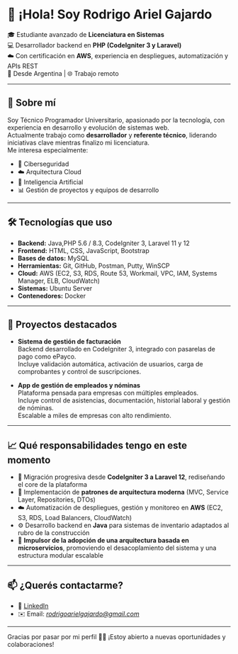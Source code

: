 # 👋 ¡Hola! Soy Rodrigo Ariel Gajardo

🎓 Estudiante avanzado de **Licenciatura en Sistemas**  
💻 Desarrollador backend en **PHP (CodeIgniter 3 y Laravel)**  
☁️ Con certificación en **AWS**, experiencia en despliegues, automatización y APIs REST  
📍 Desde Argentina | 🌐 Trabajo remoto

---

## 🚀 Sobre mí

Soy Técnico Programador Universitario, apasionado por la tecnología, con experiencia en desarrollo y evolución de sistemas web.  
Actualmente trabajo como **desarrollador** y **referente técnico**, liderando iniciativas clave mientras finalizo mi licenciatura.  
Me interesa especialmente:

- 🔐 Ciberseguridad  
- ☁️ Arquitectura Cloud  
- 🤖 Inteligencia Artificial  
- 📊 Gestión de proyectos y equipos de desarrollo

---

## 🛠️ Tecnologías que uso

- **Backend:** Java,PHP 5.6 / 8.3, CodeIgniter 3, Laravel 11 y 12  
- **Frontend:** HTML, CSS, JavaScript, Bootstrap  
- **Bases de datos:** MySQL  
- **Herramientas:** Git, GitHub, Postman, Putty, WinSCP  
- **Cloud:** AWS (EC2, S3, RDS, Route 53, Workmail, VPC, IAM, Systems Manager, ELB, CloudWatch)  
- **Sistemas:** Ubuntu Server  
- **Contenedores:** Docker  

---

## 📂 Proyectos destacados

- **Sistema de gestión de facturación**  
  Backend desarrollado en CodeIgniter 3, integrado con pasarelas de pago como ePayco.  
  Incluye validación automática, activación de usuarios, carga de comprobantes y control de suscripciones.

- **App de gestión de empleados y nóminas**  
  Plataforma pensada para empresas con múltiples empleados.  
  Incluye control de asistencias, documentación, historial laboral y gestión de nóminas.  
  Escalable a miles de empresas con alto rendimiento.

---

## 📈 Qué responsabilidades tengo en este momento

- 🔄 Migración progresiva desde **CodeIgniter 3 a Laravel 12**, rediseñando el core de la plataforma
- 🧱 Implementación de **patrones de arquitectura moderna** (MVC, Service Layer, Repositories, DTOs)
- ☁️ Automatización de despliegues, gestión y monitoreo en **AWS** (EC2, S3, RDS, Load Balancers, CloudWatch)
- ⚙️ Desarrollo backend en **Java** para sistemas de inventario adaptados al rubro de la construcción
- 🧩 **Impulsor de la adopción de una arquitectura basada en microservicios**, promoviendo el desacoplamiento del sistema y una estructura modular escalable

---

## 📫 ¿Querés contactarme?

- 💼 [LinkedIn](https://www.linkedin.com/in/rodrigo-gajardo/)  
- ✉️ Email: *rodrigoarielgajardo@gmail.com*

---

Gracias por pasar por mi perfil 👨‍💻 ¡Estoy abierto a nuevas oportunidades y colaboraciones!


